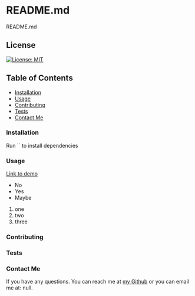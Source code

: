 # README.md 
  README.md 
  ## License

[![License: MIT](https://img.shields.io/badge/License-MIT-yellow.svg)](https://opensource.org/licenses/MIT)
      
  ## Table of Contents
  - [Installation](#installation) 
  - [Usage](#usage) 
  - [Contributing](#contributing) 
  - [Tests](#tests)
  - [Contact Me](#contact-me)
  

  ### <a id="installation"></a> Installation 
  Run `` to install dependencies
  ### <a id="usage"></a> Usage
  [Link to demo]() 
- No
- Yes
- Maybe

1. one
2. two
3. three

  ### <a id="contributing"></a> Contributing 

  ### <a id="tests"></a> Tests

  ### <a id="contact-me"></a> Contact Me
  If you have any questions. You can reach me at [my Github](https://www.github.com/tevissaur) or you can email me at: null.
  

 